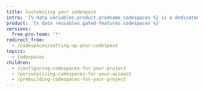 ```yaml
---
title: Customizing your codespace
intro: '{% data variables.product.prodname_codespaces %} is a dedicated environment for you. You can configure your repositories with a dev container to define their default Codespaces environment, and personalize your development experience across all of your codespaces with dotfiles and Settings Sync.'
product: '{% data reusables.gated-features.codespaces %}'
versions:
  free-pro-team: '*'
redirect_from:
  - /codespaces/setting-up-your-codespace
topics:
  - Codespaces
children:
  - /configuring-codespaces-for-your-project
  - /personalizing-codespaces-for-your-account
  - /prebuilding-codespaces-for-your-project
---
```

 

